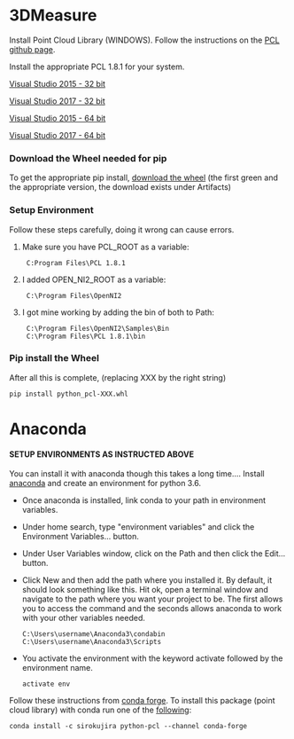 
# 3DMeasure

Install Point Cloud Library (WINDOWS). Follow the instructions on the [PCL github page](https://github.com/strawlab/python-pcl).

Install the appropriate PCL 1.8.1 for your system.

 [Visual Studio 2015 - 32 bit](https://github.com/PointCloudLibrary/pcl/releases/download/pcl-1.8.1/PCL-1.8.1-AllInOne-msvc2015-win32.exe)
 
 [Visual Studio 2017 - 32 bit](https://github.com/PointCloudLibrary/pcl/releases/download/pcl-1.8.1/PCL-1.8.1-AllInOne-msvc2017-win32.exe)
 
 [Visual Studio 2015 - 64 bit](https://github.com/PointCloudLibrary/pcl/releases/download/pcl-1.8.1/PCL-1.8.1-AllInOne-msvc2015-win64.exe)
 
 [Visual Studio 2017 - 64 bit](https://github.com/PointCloudLibrary/pcl/releases/download/pcl-1.8.1/PCL-1.8.1-AllInOne-msvc2017-win64.exe)


### Download the Wheel needed for pip
To get the appropriate pip install, [download the wheel](https://ci.appveyor.com/project/Sirokujira/python-pcl-iju42/history) (the first green and the appropriate version, the download exists under Artifacts)


### Setup Environment

Follow these steps carefully, doing it wrong can cause errors.

1. Make sure you have PCL_ROOT as a variable:
 
        C:Program Files\PCL 1.8.1
        
2. I added OPEN_NI2_ROOT as a variable:

        C:\Program Files\OpenNI2

3. I got mine working by adding the bin of both to Path:

        C:\Program Files\OpenNI2\Samples\Bin
        C:\Program Files\PCL 1.8.1\bin

### Pip install the Wheel
After all this is complete, (replacing XXX by the right string)

    pip install python_pcl-XXX.whl
    
# 
# Anaconda

#### SETUP ENVIRONMENTS AS INSTRUCTED ABOVE
You can install it with anaconda though this takes a long time....
Install [anaconda](https://anaconda.org/conda-forge/pcl) and create an environment for python 3.6.

- Once anaconda is installed, link conda to your path in environment variables. 
- Under home search, type "environment variables" and click the Environment Variables... button.
- Under User Variables window, click on the Path and then click the Edit... button. 
- Click New and then add the path where you installed it. By default, it should look something like this. Hit ok, open a terminal window and navigate to the path where you want your project to be. The first allows you to access the command and the seconds allows anaconda to work with your other variables needed.

      C:\Users\username\Anaconda3\condabin
      C:\Users\username\Anaconda3\Scripts
      
      
- You activate the environment with the keyword activate followed by the environment name.

      activate env


Follow these instructions from [conda forge](https://anaconda.org/conda-forge/pcl).
To install this package (point cloud library) with conda run one of the [following](https://gis.stackexchange.com/questions/287773/installing-pcl-module-for-python-3-6-in-anaconda):
  
    conda install -c sirokujira python-pcl --channel conda-forge
